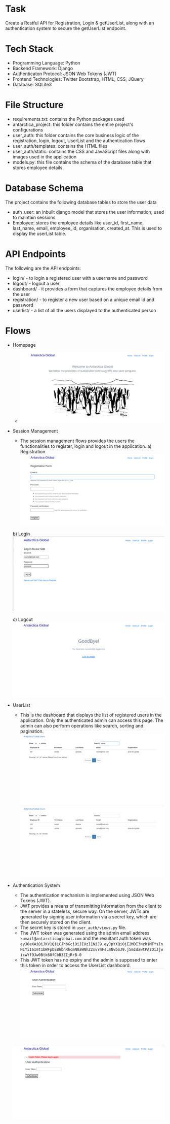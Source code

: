 # Task
Create a Restful API for Registration, Login & getUserList, along with an authentication system to secure the getUserList endpoint.

# Tech Stack
 - Programming Language: Python
 - Backend Framework: Django
 - Authenticaton Protocol: JSON Web Tokens (JWT)
 - Frontend Technologies: Twitter Bootstrap, HTML, CSS, JQuery
 - Database: SQLite3

# File Structure
 - requirements.txt: contains the Python packages used
 - antarctica_project: this folder contains the entire project's configurations
 - user_auth: this folder contains the core business logic of the registration, login, logout,       UserList and the authentication flows
 - user_auth/templates: contains the HTML files
 - user_auth/static: contains the CSS and JavaScript files along with images used in the application
 - models.py: this file contains the schema of the database table that stores employee details

 # Database Schema
The project contains the following database tables to store the user data
 - auth_user: an inbuilt django model that stores the user information; used to maintain sessions
 - Employee: stores the employee details like user_id, first_name, last_name, email, employee_id, organisation, created_at. This is used to display the userList table.

# API Endpoints
The following are the API endpoints:
 - login/ -  to login a registered user with a username and password
 - logout/ -  logout a user
 - dashboard/ - it provides a form that captures the employee details from the user
 - registration/ -  to register a new user based on a unique email id and password
 - userlist/ -  a list of all the users displayed to the authenticated person

# Flows
 - Homepage
    - ![alt text](https://github.com/ZainebPenwala/user_management_system/blob/main/images/image%20(49).png)

 - Session Management
    - The session management flows provides the users the functionalities to register, login and  logout in the application.
    a) Registration
    ![alt text](https://github.com/ZainebPenwala/user_management_system/blob/main/images/image%20(44).png)

    b) Login
    ![alt text](https://github.com/ZainebPenwala/user_management_system/blob/main/images/image%20(54).png)

    c) Logout
    ![alt text](https://github.com/ZainebPenwala/user_management_system/blob/main/images/image%20(51).png)

 - UserList
    - This is the dashboard that displays the list of registered users in the application. Only the authenticated admin can access this page. The admin can also perform operations like search, sorting and pagination.
    ![alt text](https://github.com/ZainebPenwala/user_management_system/blob/main/images/image%20(45).png)
    ![alt text](https://github.com/ZainebPenwala/user_management_system/blob/main/images/image%20(46).png)

 - Authentication System
     - The authentication mechanism is implemented using JSON Web Tokens (JWT).
     - JWT provides a means of transmitting information from the client to the server in a stateless, secure way. On the server, JWTs are generated by signing user information via a secret key, which are then securely stored on the client.
     - The secret key is stored in `user_auth/views.py` file.
     - The JWT token was generated using the admin email address `kumail@antarcticaglobal.com` and the resultant auth token was `eyJ0eXAiOiJKV1QiLCJhbGciOiJIUzI1NiJ9.eyJpYXQiOjE2MDI3Nzk1MTYsInN1YiI6Imt1bWFpbEBhbnRhcmN0aWNhZ2xvYmFsLmNvbSJ9.j5mzdawtPAzOiJjwicwYf9Jw0Btk60fCbB3ZIjRrB-0`
     - This JWT token has no expiry and the admin is supposed to enter this token in order to access the UserList dashboard.
     ![alt text](https://github.com/ZainebPenwala/user_management_system/blob/main/images/image%20(48).png)

     ![alt text](https://github.com/ZainebPenwala/user_management_system/blob/main/images/image%20(47).png)
     

